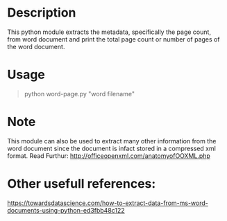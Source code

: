 # Description
This python module extracts the metadata, specifically the page count, from word document and print the total page count or number of pages of the word document.

# Usage
>python word-page.py "word filename"
# Note
This module can also be used to extract many other information from the word document since the document is infact stored in a compressed xml format.
Read Furthur: http://officeopenxml.com/anatomyofOOXML.php
# Other usefull references: 
https://towardsdatascience.com/how-to-extract-data-from-ms-word-documents-using-python-ed3fbb48c122
